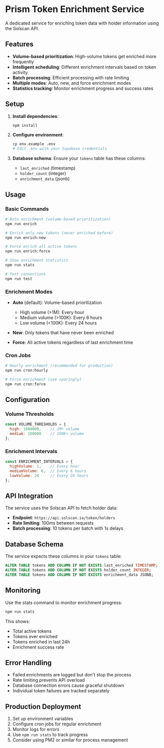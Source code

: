 # Prism Token Enrichment Service

A dedicated service for enriching token data with holder information using the Solscan API.

## Features

- **Volume-based prioritization**: High-volume tokens get enriched more frequently
- **Intelligent scheduling**: Different enrichment intervals based on token activity
- **Batch processing**: Efficient processing with rate limiting
- **Multiple modes**: Auto, new, and force enrichment modes
- **Statistics tracking**: Monitor enrichment progress and success rates

## Setup

1. **Install dependencies**:
   ```bash
   npm install
   ```

2. **Configure environment**:
   ```bash
   cp env.example .env
   # Edit .env with your Supabase credentials
   ```

3. **Database schema**: Ensure your `tokens` table has these columns:
   - `last_enriched` (timestamp)
   - `holder_count` (integer)
   - `enrichment_data` (jsonb)

## Usage

### Basic Commands

```bash
# Auto enrichment (volume-based prioritization)
npm run enrich

# Enrich only new tokens (never enriched before)
npm run enrich:new

# Force enrich all active tokens
npm run enrich:force

# Show enrichment statistics
npm run stats

# Test connections
npm run test
```

### Enrichment Modes

- **Auto** (default): Volume-based prioritization
  - High volume (>1M): Every hour
  - Medium volume (>100K): Every 6 hours
  - Low volume (<100K): Every 24 hours

- **New**: Only tokens that have never been enriched

- **Force**: All active tokens regardless of last enrichment time

### Cron Jobs

```bash
# Hourly enrichment (recommended for production)
npm run cron:hourly

# Force enrichment (use sparingly)
npm run cron:force
```

## Configuration

### Volume Thresholds

```javascript
const VOLUME_THRESHOLDS = {
  high: 1000000,    // 1M+ volume
  medium: 100000    // 100K+ volume
};
```

### Enrichment Intervals

```javascript
const ENRICHMENT_INTERVALS = {
  highVolume: 1,    // Every hour
  mediumVolume: 6,  // Every 6 hours
  lowVolume: 24     // Every 24 hours
};
```

## API Integration

The service uses the Solscan API to fetch holder data:

- **Endpoint**: `https://api.solscan.io/token/holders`
- **Rate limiting**: 100ms between requests
- **Batch processing**: 10 tokens per batch with 1s delays

## Database Schema

The service expects these columns in your `tokens` table:

```sql
ALTER TABLE tokens ADD COLUMN IF NOT EXISTS last_enriched TIMESTAMP;
ALTER TABLE tokens ADD COLUMN IF NOT EXISTS holder_count INTEGER;
ALTER TABLE tokens ADD COLUMN IF NOT EXISTS enrichment_data JSONB;
```

## Monitoring

Use the stats command to monitor enrichment progress:

```bash
npm run stats
```

This shows:
- Total active tokens
- Tokens ever enriched
- Tokens enriched in last 24h
- Enrichment success rate

## Error Handling

- Failed enrichments are logged but don't stop the process
- Rate limiting prevents API overload
- Database connection errors cause graceful shutdown
- Individual token failures are tracked separately

## Production Deployment

1. Set up environment variables
2. Configure cron jobs for regular enrichment
3. Monitor logs for errors
4. Use `npm run stats` to track progress
5. Consider using PM2 or similar for process management 